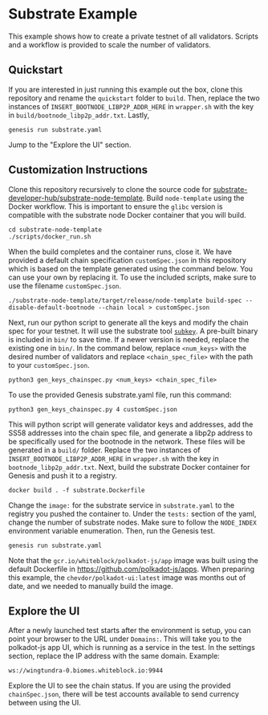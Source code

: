# Substrate Example

This example shows how to create a private testnet of all validators. Scripts
and a workflow is provided to scale the number of validators. 

## Quickstart

If you are interested in just running this example out the box, clone this 
repository and rename the `quickstart` folder to `build`. Then, replace the two
instances of  `INSERT_BOOTNODE_LIBP2P_ADDR_HERE` in `wrapper.sh` with the key in
`build/bootnode_libp2p_addr.txt`. Lastly,

    genesis run substrate.yaml

Jump to the "Explore the UI" section.

## Customization Instructions

Clone this repository recursively to clone the source code for
[substrate-developer-hub/substrate-node-template](https://github.com/substrate-developer-hub/substrate-node-template).
Build `node-template` using the Docker workflow. This is important to ensure the
`glibc` version is  compatible with the substrate node Docker container that you
will build.

    cd substrate-node-template
    ./scripts/docker_run.sh

When the build completes and the container runs, close it. We have provided a
default chain specification `customSpec.json` in this repository which is based
on the template generated using the command below. You can use your own by
replacing it. To use the included scripts, make sure to use the filename
`customSpec.json`.

    ./substrate-node-template/target/release/node-template build-spec --disable-default-bootnode --chain local > customSpec.json

Next, run our python script to generate all the keys and modify the chain spec
for your testnet. It will use the substrate tool
[`subkey`](https://substrate.dev/docs/en/knowledgebase/integrate/subkey). A
pre-built binary is included in `bin/` to save time. If a newer version is
needed, replace the  existing one in `bin/`. In the command below, replace
`<num_keys>` with the desired number of validators and replace
`<chain_spec_file>` with the path to your `customSpec.json`.

    python3 gen_keys_chainspec.py <num_keys> <chain_spec_file>

To use the provided Genesis substrate.yaml file, run this command:

    python3 gen_keys_chainspec.py 4 customSpec.json

This will python script will generate validator keys and addresses, add the 
SS58 addresses into the chain spec file, and generate a libp2p address to be
specifically used for the bootnode in the network. These files will be generated
in a `build/` folder. Replace the two instances of 
`INSERT_BOOTNODE_LIBP2P_ADDR_HERE` in `wrapper.sh` with the key in
`bootnode_libp2p_addr.txt`. Next, build the substrate Docker container for
Genesis and push it to a registry.

    docker build . -f substrate.Dockerfile 

Change the `image:` for the substrate service in `substrate.yaml` to the
registry you pushed the container to. Under the `tests:` section of the yaml,
change the number of substrate nodes. Make sure to follow the `NODE_INDEX`
environment variable enumeration. Then, run the Genesis test.

    genesis run substrate.yaml

Note that the `gcr.io/whiteblock/polkadot-js/app` image was built using the 
default Dockerfile in https://github.com/polkadot-js/apps. When preparing this
example, the `chevdor/polkadot-ui:latest` image was months out of date, and
we needed to manually build the image.

## Explore the UI

After a newly launched test starts after the environment is setup, you can point
your  browser to the URL under `Domains:`. This will take you to the polkadot-js
app UI, which is running as a service in the test. In the settings section,
replace the IP address with the same domain. Example:

    ws://wingtundra-0.biomes.whiteblock.io:9944

Explore the UI to see the chain status. If you are using the provided
`chainSpec.json`, there will be test accounts available to send currency between
using the UI.
